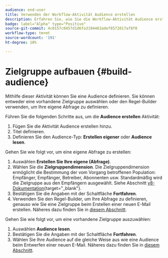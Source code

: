 ```yaml
---
audience: end-user
title: Verwenden der Workflow-Aktivität Audience erstellen
description: Erfahren Sie, wie Sie die Workflow-Aktivität Audience erstellen verwenden.
badge: label="Alpha" type="Positive"
source-git-commit: 4c0157c0457d1d6fa3194463adef8572017af8f0
workflow-type: tm+mt
source-wordcount: '191'
ht-degree: 10%

---
```



# Zielgruppe aufbauen {#build-audience}

Mithilfe dieser Aktivität können Sie eine Audience definieren. Sie können entweder eine vorhandene Zielgruppe auswählen oder den Regel-Builder verwenden, um Ihre eigene Abfrage zu definieren.

<!--
The **Build audience** activity can be placed at the beginning of the workflow or after any other activity. Any activity can be placed after the **Build audience**.
-->

Führen Sie die folgenden Schritte aus, um die **Audience erstellen** Aktivität:

1. Fügen Sie die Aktivität Audience erstellen hinzu.
1. Titel definieren.
1. Definieren Sie den Audience-Typ: **Erstellen eigener** oder **Audience lesen**.

Gehen Sie wie folgt vor, um eine eigene Abfrage zu erstellen:

1. Auswählen **Erstellen Sie Ihre eigene (Abfrage)**.
1. Wählen Sie die **Zielgruppendimension**. Die Zielgruppendimension ermöglicht die Bestimmung der vom Vorgang betroffenen Population: Empfänger, Empfänger, Betreiber, Abonnenten usw. Standardmäßig wird die Zielgruppe aus den Empfängern ausgewählt. Siehe Abschnitt [v8-Dokumentation](https://experienceleague.adobe.com/docs/campaign/automation/workflows/introduction/wf-type/targeting-workflows.html#targeting-and-filtering-dimensions){target="_blank"}.
1. Bestätigen Sie die Angaben mit der Schaltfläche **Fortfahren**.
1. Verwenden Sie den Regel-Builder, um Ihre Abfrage zu definieren, genauso wie Sie eine Zielgruppe beim Erstellen einer neuen E-Mail erstellen. Näheres dazu finden Sie in [diesem Abschnitt](../../audience/segment-builder.md).

Gehen Sie wie folgt vor, um eine vorhandene Zielgruppe auszuwählen:

1. Auswählen **Audience lesen**.
1. Bestätigen Sie die Angaben mit der Schaltfläche **Fortfahren**.
1. Wählen Sie Ihre Audience auf die gleiche Weise aus wie eine Audience beim Entwerfen einer neuen E-Mail. Näheres dazu finden Sie in [diesem Abschnitt](../../audience/add-audience.md).
